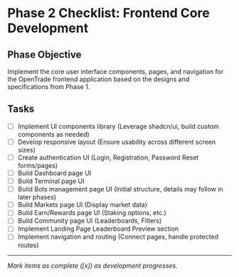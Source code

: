 
# Phase 2 Checklist: Frontend Core Development

## Phase Objective
Implement the core user interface components, pages, and navigation for the OpenTrade frontend application based on the designs and specifications from Phase 1.

## Tasks

*   [ ] Implement UI components library (Leverage shadcn/ui, build custom components as needed)
*   [ ] Develop responsive layout (Ensure usability across different screen sizes)
*   [ ] Create authentication UI (Login, Registration, Password Reset forms/pages)
*   [ ] Build Dashboard page UI
*   [ ] Build Terminal page UI
*   [ ] Build Bots management page UI (Initial structure, details may follow in later phases)
*   [ ] Build Markets page UI (Display market data)
*   [ ] Build Earn/Rewards page UI (Staking options, etc.)
*   [ ] Build Community page UI (Leaderboards, Filters)
*   [ ] Implement Landing Page Leaderboard Preview section
*   [ ] Implement navigation and routing (Connect pages, handle protected routes)

---
*Mark items as complete ([x]) as development progresses.*
